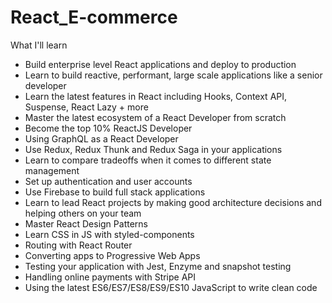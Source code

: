# React_E-commerce

What I'll learn
* Build enterprise level React applications and deploy to production
* Learn to build reactive, performant, large scale applications like a senior developer
* Learn the latest features in React including Hooks, Context API, Suspense, React Lazy + more
* Master the latest ecosystem of a React Developer from scratch
* Become the top 10% ReactJS Developer
* Using GraphQL as a React Developer
* Use Redux, Redux Thunk and Redux Saga in your applications
* Learn to compare tradeoffs when it comes to different state management
* Set up authentication and user accounts
* Use Firebase to build full stack applications
* Learn to lead React projects by making good architecture decisions and helping others on your team
* Master React Design Patterns
* Learn CSS in JS with styled-components
* Routing with React Router
* Converting apps to Progressive Web Apps
* Testing your application with Jest, Enzyme and snapshot testing
* Handling online payments with Stripe API
* Using the latest ES6/ES7/ES8/ES9/ES10 JavaScript to write clean code
